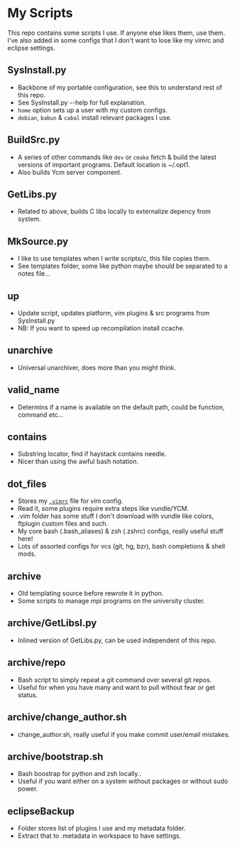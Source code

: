 My Scripts
==========

This repo contains some scripts I use.
If anyone else likes them, use them.
I've also added in some configs that I don't want to lose like my vimrc and eclipse settings.

SysInstall.py
-------------
* Backbone of my portable configuration, see this to understand rest of this repo.
* See SysInstall.py --help for full explanation.
* `home` option sets up a user with my custom configs.
* `debian`, `babun` & `cabal` install relevant packages I use.

BuildSrc.py
-------------
* A series of other commands like `dev` or `cmake` fetch & build
  the latest versions of important programs. Default location is ~/.opt1.
* Also builds Ycm server component.

GetLibs.py
----------
* Related to above, builds C libs locally to externalize depency from system. 

MkSource.py
-----------
* I like to use templates when I write scripts/c, this file copies them.
* See templates folder, some like python maybe should be separated to a notes file...

up
--
* Update script, updates platform, vim plugins & src programs from SysInstall.py
* NB: If you want to speed up recompilation install ccache.

unarchive
---------
* Universal unarchiver, does more than you might think.

valid_name
----------
* Determins if a name is available on the default path, could be function, command etc... 

contains
--------
* Substring locator, find if haystack contains needle.
* Nicer than using the awful bash notation.

dot_files
-------------------
* Stores my [`.vimrc`](https://github.com/starcraftman/.my_scripts/blob/master/dot_files/.vimrc) file for vim config.
* Read it, some plugins require extra steps like vundle/YCM.
* .vim folder has some stuff I don't download with vundle like colors, ftplugin custom files and such.
* My core bash (.bash_aliases) & zsh (.zshrc) configs, really useful stuff here!
* Lots of assorted configs for vcs (git, hg, bzr), bash completions & shell mods.

archive
-------
* Old templating source before rewrote it in python.
* Some scripts to manage mpi programs on the university cluster.

archive/GetLibsI.py
-------------------
* Inlined version of GetLibs.py, can be used independent of this repo.

archive/repo
------------
* Bash script to simply repeat a git command over several git repos.
* Useful for when you have many and want to pull without fear or get status.

archive/change_author.sh
------------------------
* change_author.sh, really useful if you make commit user/email mistakes.

archive/bootstrap.sh
------------------------
* Bash boostrap for python and zsh locally..
* Useful if you want either on a system without packages or without sudo power.

eclipseBackup
--------------
* Folder stores list of plugins I use and my metadata folder.
* Extract that to .metadata in workspace to have settings.

